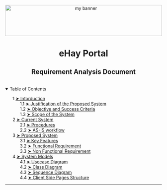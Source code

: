 <style>
    ol { counter-reset: item }
    li{ display: block }
    li:before { content: counters(item, ".") " "; counter-increment: item }
</style>

<p align="center">
  <img src="https://user-images.githubusercontent.com/86598202/179186252-1b71a82c-3c1c-4842-a34e-5bf41d83855e.png" alt="my banner" width="100%" height="100px">
</p>

<h1 align="center"> eHay Portal </h1>
<h2 align="center"> Requirement Analysis Document </h3>

</br>

<details open="open">
  <summary>Table of Contents</summary>
  <ol>
    <li><a href="#introduction"> ➤ Intorduction</a>
    <ol>
        <li><a href="#introduction"> ➤ Justification of the Proposed System</a> </li>
        <li><a href="#introduction"> ➤ Objective and Success Criteria</a> </li>
        <li><a href="#introduction"> ➤ Scope of the System</a> 
      </li>
    </ol>
  </li>

  <li><a href="#current-system"> ➤ Current System</a>
    <ol>
        <li><a href="#introduction"> ➤ Procedures</a> </li>
        <li><a href="#introduction"> ➤ AS-IS workflow</a> </li>       
    </ol>
   </li>

  <li><a href="#proposed-system"> ➤ Proposed System</a>
    <ol>
        <li><a href="#key-features"> ➤ Key Features</a> </li>
        <li><a href="#functional-requirement"> ➤ Functional Requirement</a> </li>       
        <li><a href="#non-functional-requirement"> ➤ Non Functional Requirement</a> </li>       
    </ol>
   </li>

  <li><a href="#proposed-system"> ➤ System Models</a>
    <ol>
        <li><a href="#usecase-diagram"> ➤ Usecase Diagram</a> </li>
        <li><a href="#class-diagram"> ➤ Class Diagram</a> </li>       
        <li><a href="#sequence-diagram"> ➤ Sequence Diagram</a> </li>       
        <li><a href="#client-side-pages-structure"> ➤ Client Side Pages Structure</a> </li>       
    </ol>
   </li>

  </ol>
</details>

---
